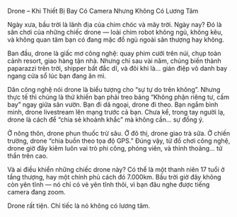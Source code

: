 
Drone – Khi Thiết Bị Bay Có Camera Nhưng Không Có Lương Tâm

Ngày xưa, bầu trời là lãnh địa của chim chóc và mây trời. Ngày nay? Đó là sân chơi của những chiếc drone — loài chim robot không ngủ, không kêu, và không quan tâm bạn có đang mặc đồ ngủ ngoài sân thượng hay không.

Ban đầu, drone là giấc mơ công nghệ: quay phim cưới trên núi, chụp toàn cảnh resort, giao hàng tận nhà. Nhưng chỉ sau vài năm, chúng biến thành paparazzi trên trời, shipper bất đắc dĩ, và đôi khi là… gián điệp vô danh bay ngang cửa sổ lúc bạn đang ăn mì.

Dân công nghệ nói drone là biểu tượng cho “sự tự do trên không”. Nhưng thực tế thì chúng là thứ khiến bạn phải treo bảng “Không phận riêng tư, cấm bay” ngay giữa sân vườn. Bạn đi dã ngoại, drone đi theo. Bạn ngắm bình minh, drone livestream lên mạng trước cả bạn. Chưa kể, trong tay người lạ, drone là cách để “chia sẻ khoảnh khắc” mà không cần… sự đồng ý.

Ở nông thôn, drone phun thuốc trừ sâu. Ở đô thị, drone giao trà sữa. Ở chiến trường, drone “chia buồn theo tọa độ GPS.” Đúng vậy, từ đồ chơi công nghệ, drone giờ đây kiêm luôn vai trò phi công, phóng viên, và thỉnh thoảng… tử thần trên cao.

Và ai điều khiển những chiếc drone này? Có thể là một thanh niên 17 tuổi ở tầng thượng, hay một chính phủ cách đó 7.000km. Bầu trời giờ đây không còn yên tĩnh — nó chỉ có vẻ yên tĩnh thôi, vì bạn đâu nghe được tiếng camera đang zoom.

Drone rất tiện. Chỉ tiếc là nó không có lương tâm.

